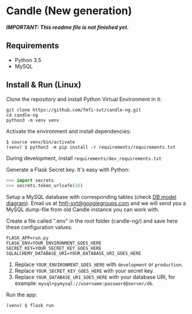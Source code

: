 # Candle (New generation)

***IMPORTANT: This readme file is not finished yet.***



## Requirements
- Python 3.5
- MySQL

## Install & Run (Linux)


Clone the repository and install Python Virtual Environment in it:
```commandline
git clone https://github.com/fmfi-svt/candle-ng.git
cd candle-ng
python3 -m venv venv
```

Activate the environment and install dependencies:
```commandline
$ source venv/bin/activate
(venv) $ python3 -m pip install -r requirements/requirements.txt
```

During development, install `requirements/dev_requirements.txt`

Generate a Flask Secret key. It's easy with Python:
```python
>>> import secrets
>>> secrets.token_urlsafe(16)
```

Setup a MySQL database with corresponding tables (check [DB model diagram](db_model.png)). 
Email us at <fmfi-svt@googlegroups.com> and we will send you a MySQL dump-file 
from old Candle instance you can work with. 


Create a file called ".env" in the root folder (candle-ng/) and save here these configuration values:
```commandline
FLASK_APP=run.py
FLASK_ENV=YOUR_ENVIRONMENT_GOES_HERE
SECRET_KEY=YOUR_SECRET_KEY_GOES_HERE 
SQLALCHEMY_DATABASE_URI=YOUR_DATABASE_URI_GOES_HERE
```
1. Replace `YOUR_ENVIRONMENT_GOES_HERE` with `development` or `production`.
2. Replace `YOUR_SECRET_KEY_GOES_HERE` with your secret key.
3. Replace `YOUR_DATABASE_URI_GOES_HERE` with your database URI, for example: `mysql+pymysql://username:password@server/db`.


Run the app:
```commandline
(venv) $ flask run
```